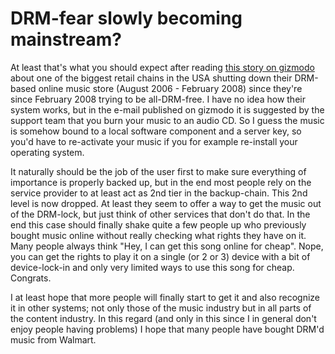 # DRM-fear slowly becoming mainstream?

At least that's what you should expect after reading [this story on gizmodo](http://gizmodo.com/5055854/walmart-shutting-down-music-store-drm-servers-umpteenth-reminder-to-not-buy-drmd-content) about one of the biggest retail chains in the USA shutting down their DRM-based online music store (August 2006 - February 2008) since they're since February 2008 trying to be all-DRM-free. I have no idea how their system works, but in the e-mail published on gizmodo it is suggested by the support team that you burn your music to an audio CD. So I guess the music is somehow bound to a local software component and a server key, so you'd have to re-activate your music if you for example re-install your operating system.

It naturally should be the job of the user first to make sure everything of importance is properly backed up, but in the end most people rely on the service provider to at least act as 2nd tier in the backup-chain. This 2nd level is now dropped. At least they seem to offer a way to get the music out of the DRM-lock, but just think of other services that don't do that. In the end this case should finally shake quite a few people up who previously bought music online without really checking what rights they have on it. Many people always think "Hey, I can get this song online for cheap". Nope, you can get the rights to play it on a single (or 2 or 3) device with a bit of device-lock-in and only very limited ways to use this song for cheap. Congrats. 

I at least hope that more people will finally start to get it and also recognize it in other systems; not only those of the music industry but in all parts of the content industry. In this regard (and only in this since I in general don't enjoy people having problems) I hope that many people have bought DRM'd music from Walmart.